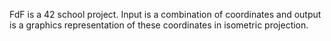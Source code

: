 FdF is a 42 school project. Input is a combination of coordinates and output is a graphics representation of these coordinates in isometric projection.
